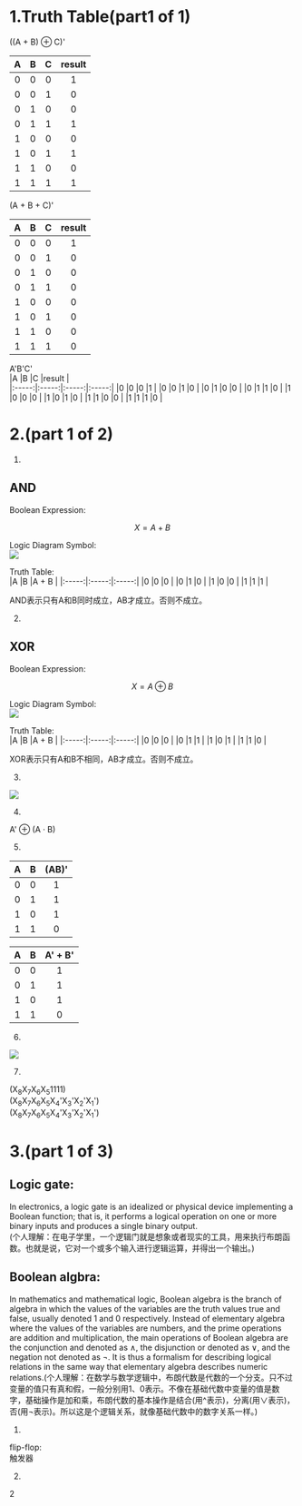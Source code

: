 # 1.Truth Table(part1 of 1)

((A + B) ⊕ C)'

|A      |B      |C      |result |    
|:-----:|:-----:|:-----:|:-----:|
|0      |0      |0      |1      |
|0      |0      |1      |0      |
|0      |1      |0      |0      |
|0      |1      |1      |1      |
|1      |0      |0      |0      |
|1      |0      |1      |1      |
|1      |1      |0      |0      |
|1      |1      |1      |1      | 


(A + B + C)'    

|A      |B      |C      |result |    
|:-----:|:-----:|:-----:|:-----:|
|0      |0      |0      |1      |
|0      |0      |1      |0      |
|0      |1      |0      |0      |
|0      |1      |1      |0      |
|1      |0      |0      |0      |
|1      |0      |1      |0      |
|1      |1      |0      |0      |
|1      |1      |1      |0      |    

A'B'C'    
|A      |B      |C      |result |    
|:-----:|:-----:|:-----:|:-----:|
|0      |0      |0      |1      |
|0      |0      |1      |0      |
|0      |1      |0      |0      |
|0      |1      |1      |0      |
|1      |0      |0      |0      |
|1      |0      |1      |0      |
|1      |1      |0      |0      |
|1      |1      |1      |0      |

# 2.(part 1 of 2)    
1)    
## AND    
Boolean Expression:    

$$X = A + B$$

Logic Diagram Symbol:   
![](http://a1.qpic.cn/psb?/V14CiVqW3GWRJY/7wADVTYr*6SuRdqSO0Uh0Uic9Hh4WaJnA0D7aJ.NmTI!/c/dDQBAAAAAAAA&ek=1&kp=1&pt=0&bo=xABhAAAAAAARF4U!&tl=3&vuin=2382454583&tm=1539849600&sce=60-2-2&rf=0-0)

Truth Table:    
|A      |B      |A + B      |
|:-----:|:-----:|:-----:|
|0      |0      |0      |
|0      |1      |0      |
|1      |0      |0      |
|1      |1      |1      |    

AND表示只有A和B同时成立，AB才成立。否则不成立。    

2)
## XOR    
Boolean Expression:    

$$X = A ⊕ B$$

Logic Diagram Symbol:   
![](http://a2.qpic.cn/psb?/V14CiVqW3GWRJY/v.nkEXo29K85jJiF0bY6YS1eZmqEZnFimeSIKWSWRdk!/c/dDUBAAAAAAAA&ek=1&kp=1&pt=0&bo=wQBcAAAAAAARF70!&t=5&tl=3&vuin=2382454583&tm=1539853200&sce=60-2-2&rf=0-0)

Truth Table:    
|A      |B      |A + B      |
|:-----:|:-----:|:-----:|
|0      |0      |0      |
|0      |1      |1      |
|1      |0      |1      |
|1      |1      |0      |    

XOR表示只有A和B不相同，AB才成立。否则不成立。    

3)
![](http://m.qpic.cn/psb?/V14CiVqW3GWRJY/yv2S7TFfJP*mzKCMhtdeIxqeXHURYcR*i0wiEvtyt0w!/b/dFMBAAAAAAAA&bo=gASIAgAAAAADByw!&rf=viewer_4)   

4)
A' ⊕ (A · B)     

5) 
|A      |B      |(AB)'      |
|:-----:|:-----:|:-----:|
|0      |0      |1      |
|0      |1      |1      |
|1      |0      |1      |
|1      |1      |0      |

|A      |B      |A' + B'      |
|:-----:|:-----:|:-----:|
|0      |0      |1      |
|0      |1      |1      |
|1      |0      |1      |
|1      |1      |0      |

6)
![](http://m.qpic.cn/psb?/V14CiVqW3GWRJY/yDLCuO.1asvrqkh6eMVY1*DHrleO17G0ipYJ9d2E7k4!/b/dC4BAAAAAAAA&bo=GQYrBAAAAAADBxI!&rf=viewer_4)  

7) 
(X<sub>8</sub>X<sub>7</sub>X<sub>6</sub>X<sub>5</sub>1111)    
(X<sub>8</sub>X<sub>7</sub>X<sub>6</sub>X<sub>5</sub>X<sub>4</sub>'X<sub>3</sub>'X<sub>2</sub>'X<sub>1</sub>')    
(X<sub>8</sub>X<sub>7</sub>X<sub>6</sub>X<sub>5</sub>X<sub>4</sub>'X<sub>3</sub>'X<sub>2</sub>'X<sub>1</sub>')    

# 3.(part 1 of 3)

## Logic gate:
In electronics, a logic gate is an idealized or physical device implementing a Boolean function; that is, it performs a logical operation on one or more binary inputs and produces a single binary output.    
(个人理解：在电子学里，一个逻辑门就是想象或者现实的工具，用来执行布朗函数。也就是说，它对一个或多个输入进行逻辑运算，并得出一个输出。)    

## Boolean algbra:
In mathematics and mathematical logic, Boolean algebra is the branch of algebra in which the values of the variables are the truth values true and false, usually denoted 1 and 0 respectively. Instead of elementary algebra where the values of the variables are numbers, and the prime operations are addition and multiplication, the main operations of Boolean algebra are the conjunction and denoted as ∧, the disjunction or denoted as ∨, and the negation not denoted as ¬. It is thus a formalism for describing logical relations in the same way that elementary algebra describes numeric relations.(个人理解：在数学与数学逻辑中，布朗代数是代数的一个分支。只不过变量的值只有真和假，一般分别用1、0表示。不像在基础代数中变量的值是数字，基础操作是加和乘，布朗代数的基本操作是结合(用^表示)，分离(用∨表示)，否(用¬表示)。所以这是个逻辑关系，就像基础代数中的数字关系一样。)    

1)
flip-flop:    
触发器

2)
2